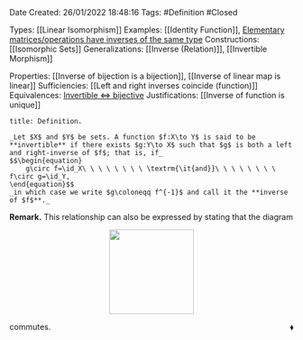 <br />
<br />

Date Created: 26/01/2022 18:48:16
Tags: #Definition #Closed 

Types: [[Linear Isomorphism]]
Examples: [[Identity Function]], [Elementary matrices$\slash$operations have inverses of the same type](Elementary%20matrices%20and%20operations%20have%20inverses%20of%20the%20same%20type.md)
Constructions: [[Isomorphic Sets]]
Generalizations: [[Inverse (Relation)]], [[Invertible Morphism]]

Properties: [[Inverse of bijection is a bijection]], [[Inverse of linear map is linear]]
Sufficiencies: [[Left and right inverses coincide (function)]]
Equivalences: [Invertible $\Leftrightarrow$ bijective](Invertible%20iff%20bijective.md)
Justifications: [[Inverse of function is unique]]

``` ad-Definition
title: Definition.

_Let $X$ and $Y$ be sets. A function $f:X\to Y$ is said to be **invertible** if there exists $g:Y\to X$ such that $g$ is both a left and right-inverse of $f$; that is, if_
$$\begin{equation}
    g\circ f=\id_X\ \ \ \ \ \ \ \ \textrm{\it{and}}\ \ \ \ \ \ \ \ f\circ g=\id_Y,
\end{equation}$$
_in which case we write $g\coloneqq f^{-1}$ and call it the **inverse of $f$**._

```

**Remark.** This relationship can also be expressed by stating that the diagram

<center><img src="https://raw.githubusercontent.com/zhaoshenzhai/MathWiki/master/Images/2022-02-26_120126/image.svg", width=150></center>

commutes.<span style="float:right;">$\blacklozenge$</span>
